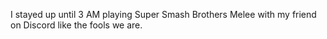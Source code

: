 I stayed up until 3 AM playing Super Smash Brothers Melee with my friend on Discord like the fools we are.
